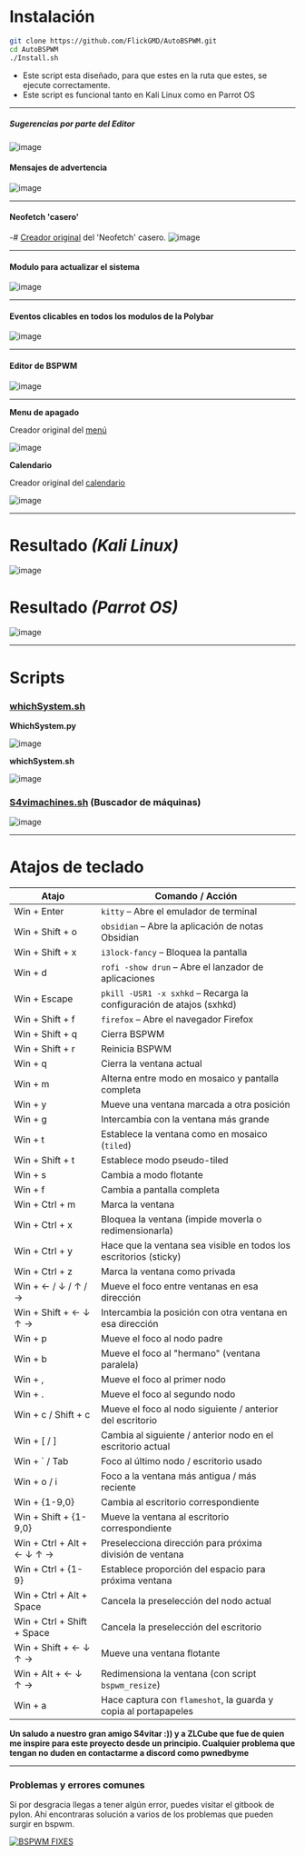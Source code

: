 # **Instalación**

```bash
git clone https://github.com/FlickGMD/AutoBSPWM.git
cd AutoBSPWM
./Install.sh
```
- Este script esta diseñado, para que estes en la ruta que estes, se ejecute correctamente.
- Este script es funcional tanto en Kali Linux como en Parrot OS

---

##### Sugerencias por parte del Editor

![image](https://github.com/user-attachments/assets/3f9dd2c3-db49-41d0-ab53-b5d5bc68df7e)

#### Mensajes de advertencia 

![image](https://github.com/user-attachments/assets/fbb5de54-9bf9-4230-8a9a-539f39436009)


---

#### Neofetch 'casero' 
-# [Creador original](https://github.com/gh0stzk/) del 'Neofetch' casero.
![image](https://github.com/user-attachments/assets/54146710-9b44-4687-9716-ceb01954b980)

---

#### Modulo para actualizar el sistema

![image](https://github.com/user-attachments/assets/6abfaba9-3395-429c-b829-aaa77d58fa67)


---
#### Eventos clicables en todos los modulos de la Polybar
![image](https://github.com/user-attachments/assets/4a9ff273-790f-4bf1-9588-3ba7a76fbf56)


---
#### Editor de BSPWM 

![image](https://github.com/user-attachments/assets/379010c9-30a7-4ca7-aec0-af944d30c6ba)

---

**Menu de apagado**

Creador original del [menú](https://github.com/zelaya420/bspwm)

![image](https://github.com/user-attachments/assets/89a62d69-506c-42fc-9ff8-46919033260a)


**Calendario**

Creador original del [calendario](https://github.com/gh0stzk/dotfiles)

![image](https://github.com/user-attachments/assets/c2170dce-c22f-420a-b641-1ebb7fdf5e03)

---
# Resultado *(Kali Linux)*
![image](https://github.com/user-attachments/assets/81e5eeba-36c8-4f31-8022-4d0c569b5b8d)



# Resultado *(Parrot OS)*
![image](https://github.com/user-attachments/assets/523cfb9b-6118-4db5-8604-30d61e7cf3d0)



---
# Scripts

### [whichSystem.sh](https://github.com/FlickGMD/whichSystem.sh)

**WhichSystem.py**

![image](https://github.com/user-attachments/assets/805cfbe3-b3b1-4d68-9258-c8960aedbff2)

**whichSystem.sh**

![image](https://github.com/user-attachments/assets/8c4d5d11-6507-4b68-a015-a7f2526c5876)


### [S4vimachines.sh](https://github.com/FlickGMD/s4vimachines.sh) **(Buscador de máquinas)**

![image](https://github.com/user-attachments/assets/c43de338-d4bf-4bfd-9e56-fdb5976013f6)





---


# Atajos de teclado

| Atajo                        | Comando / Acción                                                        |
|-----------------------------|---------------------------------------------------------------------------|
| Win + Enter                 | `kitty` – Abre el emulador de terminal                                  |
| Win + Shift + o             | `obsidian` – Abre la aplicación de notas Obsidian                       |
| Win + Shift + x             | `i3lock-fancy` – Bloquea la pantalla                                    |
| Win + d                     | `rofi -show drun` – Abre el lanzador de aplicaciones                    |
| Win + Escape                | `pkill -USR1 -x sxhkd` – Recarga la configuración de atajos (sxhkd)     |
| Win + Shift + f             | `firefox` – Abre el navegador Firefox                                   |
| Win + Shift + q             | Cierra BSPWM                                                            |
| Win + Shift + r             | Reinicia BSPWM                                                          |
| Win + q                     | Cierra la ventana actual                                                |
| Win + m                     | Alterna entre modo en mosaico y pantalla completa                       |
| Win + y                     | Mueve una ventana marcada a otra posición                               |
| Win + g                     | Intercambia con la ventana más grande                                   |
| Win + t                     | Establece la ventana como en mosaico (`tiled`)                          |
| Win + Shift + t             | Establece modo pseudo-tiled                                             |
| Win + s                     | Cambia a modo flotante                                                  |
| Win + f                     | Cambia a pantalla completa                                              |
| Win + Ctrl + m              | Marca la ventana                                                        |
| Win + Ctrl + x              | Bloquea la ventana (impide moverla o redimensionarla)                   |
| Win + Ctrl + y              | Hace que la ventana sea visible en todos los escritorios (sticky)       |
| Win + Ctrl + z              | Marca la ventana como privada                                           |
| Win + ← / ↓ / ↑ / →         | Mueve el foco entre ventanas en esa dirección                          |
| Win + Shift + ← ↓ ↑ →       | Intercambia la posición con otra ventana en esa dirección               |
| Win + p                     | Mueve el foco al nodo padre                                             |
| Win + b                     | Mueve el foco al "hermano" (ventana paralela)                           |
| Win + ,                     | Mueve el foco al primer nodo                                            |
| Win + .                     | Mueve el foco al segundo nodo                                           |
| Win + c / Shift + c         | Mueve el foco al nodo siguiente / anterior del escritorio               |
| Win + [ / ]                 | Cambia al siguiente / anterior nodo en el escritorio actual             |
| Win + ` / Tab               | Foco al último nodo / escritorio usado                                 |
| Win + o / i                 | Foco a la ventana más antigua / más reciente                           |
| Win + {1-9,0}               | Cambia al escritorio correspondiente                                    |
| Win + Shift + {1-9,0}       | Mueve la ventana al escritorio correspondiente                          |
| Win + Ctrl + Alt + ← ↓ ↑ → | Preselecciona dirección para próxima división de ventana                |
| Win + Ctrl + {1-9}          | Establece proporción del espacio para próxima ventana                   |
| Win + Ctrl + Alt + Space    | Cancela la preselección del nodo actual                                 |
| Win + Ctrl + Shift + Space  | Cancela la preselección del escritorio                                  |
| Win + Shift + ← ↓ ↑ →       | Mueve una ventana flotante                                              |
| Win + Alt + ← ↓ ↑ →         | Redimensiona la ventana (con script `bspwm_resize`)                     |
| Win + a                     | Hace captura con `flameshot`, la guarda y copia al portapapeles         |


**Un saludo a nuestro gran amigo S4vitar :)) y a ZLCube que fue de quien me inspire para este proyecto desde un principio. Cualquier problema que tengan no duden en contactarme a discord como pwnedbyme**

---

### Problemas y errores comunes

Si por desgracia llegas a tener algún error, puedes visitar el gitbook de pylon. Ahí encontraras solución a varios de los problemas que pueden surgir en bspwm.

[![BSPWM FIXES](https://pylonet.gitbook.io/~gitbook/image?url=https%3A%2F%2F811307675-files.gitbook.io%2F%7E%2Ffiles%2Fv0%2Fb%2Fgitbook-x-prod.appspot.com%2Fo%2Forganizations%252FwquVPFoIEgRKyhYSTfGW%252Fsites%252Fsite_EXziD%252Fsocialpreview%252Ft6eN9edJEnI3S1SjEkoi%252FBSPWM%2520FIXES.png%3Falt%3Dmedia%26token%3D9bb76ed0-7c66-46d0-a3f1-43a00046e43b&width=1200&height=630&sign=15a50fe&sv=2)](https://pylonet.gitbook.io/hack4u)
